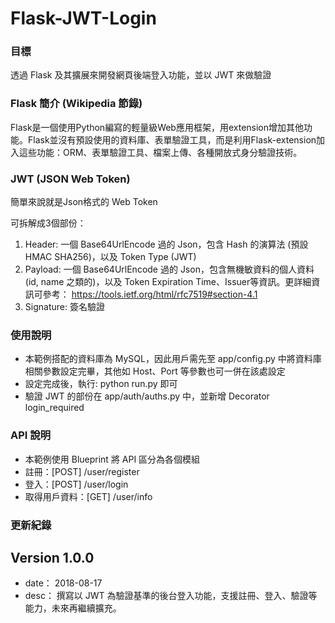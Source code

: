 # Flask-JWT-Login

### 目標
透過 Flask 及其擴展來開發網頁後端登入功能，並以 JWT 來做驗證

### Flask 簡介 (Wikipedia 節錄)
Flask是一個使用Python編寫的輕量級Web應用框架，用extension增加其他功能。Flask並沒有預設使用的資料庫、表單驗證工具，而是利用Flask-extension加入這些功能：ORM、表單驗證工具、檔案上傳、各種開放式身分驗證技術。

### JWT (JSON Web Token)
簡單來說就是Json格式的 Web Token

可拆解成3個部份：
1. Header: 一個 Base64UrlEncode 過的 Json，包含 Hash 的演算法 (預設 HMAC SHA256)，以及 Token Type (JWT)
2. Payload: 一個 Base64UrlEncode 過的 Json，包含無機敏資料的個人資料(id, name 之類的)，以及 Token Expiration Time、Issuer等資訊。更詳細資訊可參考： https://tools.ietf.org/html/rfc7519#section-4.1
3. Signature: 簽名驗證

### 使用說明
- 本範例搭配的資料庫為 MySQL，因此用戶需先至 app/config.py 中將資料庫相關參數設定完畢，其他如 Host、Port 等參數也可一併在該處設定
- 設定完成後，執行: python run.py 即可
- 驗證 JWT 的部份在 app/auth/auths.py 中，並新增 Decorator login_required 

### API 說明
- 本範例使用 Blueprint 將 API 區分為各個模組
- 註冊：[POST] /user/register
- 登入：[POST] /user/login
- 取得用戶資料：[GET] /user/info

### 更新紀錄
## Version 1.0.0
- date： 2018-08-17
- desc： 撰寫以 JWT 為驗證基準的後台登入功能，支援註冊、登入、驗證等能力，未來再繼續擴充。
